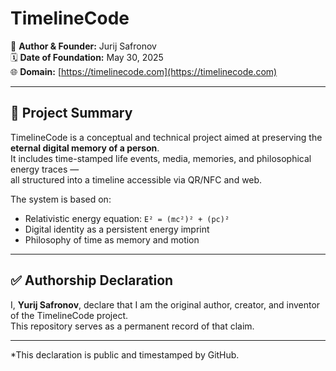 # TimelineCode

📌 **Author & Founder:** Jurij Safronov  
🗓 **Date of Foundation:** May 30, 2025  
🌐 **Domain:** [https://timelinecode.com](https://timelinecode.com)  

---

## 🔷 Project Summary

TimelineCode is a conceptual and technical project aimed at preserving the **eternal digital memory of a person**.  
It includes time-stamped life events, media, memories, and philosophical energy traces —  
all structured into a timeline accessible via QR/NFC and web.

The system is based on:

- Relativistic energy equation: `E² = (mc²)² + (pc)²`
- Digital identity as a persistent energy imprint
- Philosophy of time as memory and motion

---

## ✅ Authorship Declaration

I, **Yurij Safronov**, declare that I am the original author, creator, and inventor of the TimelineCode project.  
This repository serves as a permanent record of that claim.

---

*This declaration is public and timestamped by GitHub.
